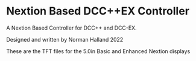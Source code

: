 # Nextion Based DCC++EX Controller

A Nextion Based Controller for DCC++ and DCC-EX.

Designed and written by Norman Halland  2022
  
These are the TFT files for the 5.0in Basic and Enhanced Nextion displays
